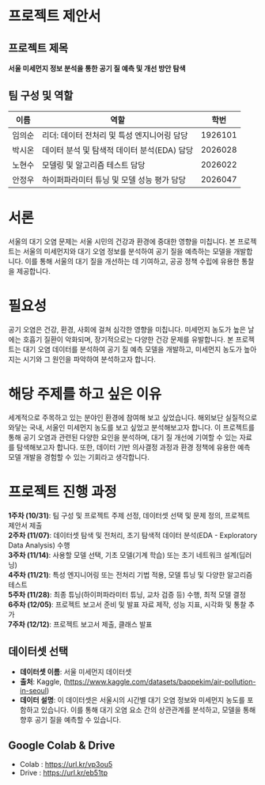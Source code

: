 # 프로젝트 제안서

## 프로젝트 제목
**서울 미세먼지 정보 분석을 통한 공기 질 예측 및 개선 방안 탐색**

## 팀 구성 및 역할
| 이름      | 역할                                      | 학번    |
|-----------|------------------------------------------|---------|
| 임의순    | 리더: 데이터 전처리 및 특성 엔지니어링 담당 | 1926101 |
| 박시온    | 데이터 분석 및 탐색적 데이터 분석(EDA) 담당 | 2026028 |
| 노현수    | 모델링 및 알고리즘 테스트 담당           | 2026022 |
| 안정우    | 하이퍼파라미터 튜닝 및 모델 성능 평가 담당 | 2026047 |

# 서론
서울의 대기 오염 문제는 서울 시민의 건강과 환경에 중대한 영향을 미칩니다.
본 프로젝트는 서울의 미세먼지와 대기 오염 정보를 분석하여 공기 질을 예측하는 모델을 개발합니다.
이를 통해 서울의 대기 질을 개선하는 데 기여하고, 공공 정책 수립에 유용한 통찰을 제공합니다.

# 필요성
공기 오염은 건강, 환경, 사회에 걸쳐 심각한 영향을 미칩니다.
미세먼지 농도가 높은 날에는 호흡기 질환이 악화되며, 장기적으로는 다양한 건강 문제를 유발합니다.
본 프로젝트는 대기 오염 데이터를 분석하여 공기 질 예측 모델을 개발하고, 
미세먼지 농도가 높아지는 시기와 그 원인을 파악하여 분석하고자 합니다.

# 해당 주제를 하고 싶은 이유
세계적으로 주목하고 있는 분야인 환경에 참여해 보고 싶었습니다.
해외보단 실질적으로 와닿는 국내, 서울인 미세먼지 농도를 보고 싶었고 분석해보고자 합니다.
이 프로젝트를 통해 공기 오염과 관련된 다양한 요인을 분석하며, 대기 질 개선에 기여할 수 있는 자료를 탐색해보고자 합니다. 또한, 데이터 기반 의사결정 과정과 환경 정책에 유용한 예측 모델 개발을 경험할 수 있는 기회라고 생각합니다.

# 프로젝트 진행 과정

**1주차 (10/31)**: 팀 구성 및 프로젝트 주제 선정, 데이터셋 선택 및 문제 정의, 프로젝트 제안서 제출  
**2주차 (11/07)**: 데이터셋 탐색 및 전처리, 초기 탐색적 데이터 분석(EDA - Exploratory Data Analysis) 수행  
**3주차 (11/14)**: 사용할 모델 선택, 기초 모델(기계 학습) 또는 초기 네트워크 설계(딥러닝)  
**4주차 (11/21)**: 특성 엔지니어링 또는 전처리 기법 적용, 모델 튜닝 및 다양한 알고리즘 테스트  
**5주차 (11/28)**: 최종 튜닝(하이퍼파라미터 튜닝, 교차 검증 등) 수행, 최적 모델 결정  
**6주차 (12/05)**: 프로젝트 보고서 준비 및 발표 자료 제작, 성능 지표, 시각화 및 통찰 추가  
**7주차 (12/12)**: 프로젝트 보고서 제출, 클래스 발표  

## 데이터셋 선택
- **데이터셋 이름**: 서울 미세먼지 데이터셋
- **출처**: Kaggle, (https://www.kaggle.com/datasets/bappekim/air-pollution-in-seoul)
- **데이터 설명**: 이 데이터셋은 서울시의 시간별 대기 오염 정보와 미세먼지 농도를 포함하고 있습니다. 이를 통해 대기 오염 요소 간의 상관관계를 분석하고, 모델을 통해 향후 공기 질을 예측할 수 있습니다.

## Google Colab & Drive
- Colab : https://url.kr/vp3ou5
- Drive : https://url.kr/eb51tp
